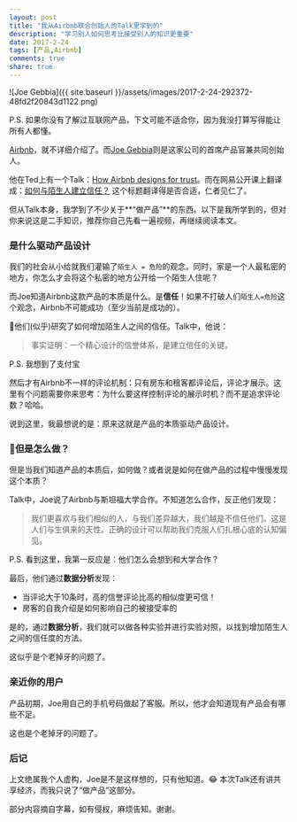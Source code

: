 ```yaml
---
layout: post
title: "我从Airbnb联合创始人的Talk里学到的"
description: "学习别人如何思考比接受别人的知识更重要"
date: 2017-2-24
tags: [产品,Airbnb]
comments: true
share: true
---
```


![Joe Gebbia]({{ site.baseurl }}/assets/images/2017-2-24-292372-48fd2f20843d1122.png)

P.S. 如果你没有了解过互联网产品，下文可能不适合你，因为我没打算写得能让所有人都懂。

[Airbnb](https://zh.airbnb.com/about/about-us)，就不详细介绍了。而[Joe Gebbia](https://zh.airbnb.com/about/founders)则是这家公司的首席产品官兼共同创始人。

他在Ted上有一个Talk：[How Airbnb designs for trust](http://www.ted.com/talks/joe_gebbia_how_airbnb_designs_for_trust/transcript?language=en)。而在网易公开课上翻译成：[如何与陌生人建立信任？](http://open.163.com/movie/2016/3/P/C/MBIJ802BI_MBIJ8J2PC.html) 这个标题翻译得是否合适，仁者见仁了。

但从Talk本身，我学到了不少关于**“做产品”**的东西。以下是我所学到的，但对你来说这是二手知识，推荐你自己先看一遍视频，再继续阅读本文。

### 是什么驱动产品设计
我们的社会从小给就我们灌输了`陌生人 = 危险`的观念。同时，家是一个人最私密的地方，你怎么才会将这个私密的地方公开给一个陌生人住呢？

而Joe知道Airbnb这款产品的本质是什么。是**信任**！如果不打破人们`陌生人=危险`这个观念，Airbnb不可能成功（至少当前是成功的）。

他们(似乎)研究了如何增加陌生人之间的信任。Talk中，他说：
> 事实证明：一个精心设计的信誉体系，是建立信任的关键。

P.S. 我想到了支付宝

然后才有Airbnb不一样的评论机制：只有房东和租客都评论后，评论才展示。这里有个问题需要你来思考：为什么要这样控制评论的展示时机？而不是追求评论数？哈哈。

说到这里，我最想说的是：原来这就是产品的本质驱动产品设计。

### 但是怎么做？
但是当我们知道产品的本质后，如何做？或者说是如何在做产品的过程中慢慢发现这个本质？

Talk中，Joe说了Airbnb与斯坦福大学合作。不知道怎么合作，反正他们发现：

> 我们更喜欢与我们相似的人，与我们差异越大，我们越是不信任他们。这是人们与生俱来的天性。正确的设计可以帮助我们克服人们扎根心底的认知偏见。

P.S. 看到这里，我第一反应是：他们怎么会想到和大学合作？

最后，他们通过**数据分析**发现：

* 当评论大于10条时，高的信誉评论比高的相似度更可信！
* 房客的自我介绍是如何影响自己的被接受率的

是的，通过**数据分析**，我们就可以做各种实验并进行实验对照，以找到增加陌生人之间的信任度的方法。

这似乎是个老掉牙的问题了。

### 亲近你的用户
产品初期，Joe用自己的手机号码做起了客服。所以，他才会知道现有产品会有哪些不足。

这也是个老掉牙的问题了。

### 后记
上文绝属我个人虚构，Joe是不是这样想的，只有他知道。😂
本次Talk还有讲共享经济，而我只说了“做产品”这部分。

部分内容摘自字幕，如有侵权，麻烦告知。谢谢。